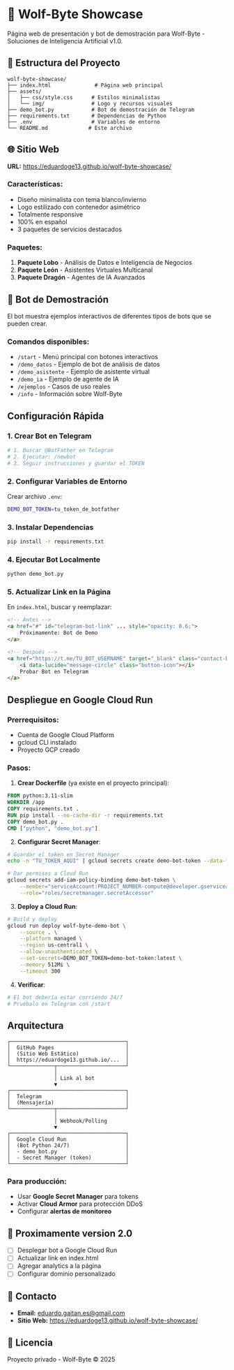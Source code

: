# 🐺 Wolf-Byte Showcase

Página web de presentación y bot de demostración para Wolf-Byte - Soluciones de Inteligencia Artificial v1.0.

## 📁 Estructura del Proyecto

```
wolf-byte-showcase/
├── index.html              # Página web principal
├── assets/
│   ├── css/style.css      # Estilos minimalistas
│   └── img/               # Logo y recursos visuales
├── demo_bot.py            # Bot de demostración de Telegram
├── requirements.txt       # Dependencias de Python
├── .env                   # Variables de entorno
└── README.md             # Este archivo
```

## 🌐 Sitio Web

**URL:** https://eduardoge13.github.io/wolf-byte-showcase/

### Características:
- Diseño minimalista con tema blanco/invierno
- Logo estilizado con contenedor asimétrico
- Totalmente responsive
- 100% en español
- 3 paquetes de servicios destacados

### Paquetes:
1. **Paquete Lobo** - Análisis de Datos e Inteligencia de Negocios
2. **Paquete León** - Asistentes Virtuales Multicanal
3. **Paquete Dragón** - Agentes de IA Avanzados

## 🤖 Bot de Demostración

El bot muestra ejemplos interactivos de diferentes tipos de bots que se pueden crear.

### Comandos disponibles:
- `/start` - Menú principal con botones interactivos
- `/demo_datos` - Ejemplo de bot de análisis de datos
- `/demo_asistente` - Ejemplo de asistente virtual
- `/demo_ia` - Ejemplo de agente de IA
- `/ejemplos` - Casos de uso reales
- `/info` - Información sobre Wolf-Byte

##  Configuración Rápida

### 1. Crear Bot en Telegram

```bash
# 1. Buscar @BotFather en Telegram
# 2. Ejecutar: /newbot
# 3. Seguir instrucciones y guardar el TOKEN
```

### 2. Configurar Variables de Entorno

Crear archivo `.env`:

```bash
DEMO_BOT_TOKEN=tu_token_de_botfather
```

### 3. Instalar Dependencias

```bash
pip install -r requirements.txt
```

### 4. Ejecutar Bot Localmente

```bash
python demo_bot.py
```

### 5. Actualizar Link en la Página

En `index.html`, buscar y reemplazar:

```html
<!-- Antes -->
<a href="#" id="telegram-bot-link" ... style="opacity: 0.6;">
    Próximamente: Bot de Demo
</a>

<!-- Después -->
<a href="https://t.me/TU_BOT_USERNAME" target="_blank" class="contact-button primary">
    <i data-lucide="message-circle" class="button-icon"></i>
    Probar Bot en Telegram
</a>
```

## Despliegue en Google Cloud Run

### Prerrequisitos:
- Cuenta de Google Cloud Platform
- gcloud CLI instalado
- Proyecto GCP creado

### Pasos:

1. **Crear Dockerfile** (ya existe en el proyecto principal):

```dockerfile
FROM python:3.11-slim
WORKDIR /app
COPY requirements.txt .
RUN pip install --no-cache-dir -r requirements.txt
COPY demo_bot.py .
CMD ["python", "demo_bot.py"]
```

2. **Configurar Secret Manager**:

```bash
# Guardar el token en Secret Manager
echo -n "TU_TOKEN_AQUI" | gcloud secrets create demo-bot-token --data-file=-

# Dar permisos a Cloud Run
gcloud secrets add-iam-policy-binding demo-bot-token \
    --member="serviceAccount:PROJECT_NUMBER-compute@developer.gserviceaccount.com" \
    --role="roles/secretmanager.secretAccessor"
```

3. **Deploy a Cloud Run**:

```bash
# Build y deploy
gcloud run deploy wolf-byte-demo-bot \
    --source . \
    --platform managed \
    --region us-central1 \
    --allow-unauthenticated \
    --set-secrets=DEMO_BOT_TOKEN=demo-bot-token:latest \
    --memory 512Mi \
    --timeout 300
```

4. **Verificar**:

```bash
# El bot debería estar corriendo 24/7
# Pruébalo en Telegram con /start
```

## Arquitectura

```
┌─────────────────────────────────────┐
│  GitHub Pages                       │
│  (Sitio Web Estático)               │
│  https://eduardoge13.github.io/...  │
└──────────────┬──────────────────────┘
               │
               │ Link al bot
               ▼
┌─────────────────────────────────────┐
│  Telegram                           │
│  (Mensajería)                       │
└──────────────┬──────────────────────┘
               │
               │ Webhook/Polling
               ▼
┌─────────────────────────────────────┐
│  Google Cloud Run                   │
│  (Bot Python 24/7)                  │
│  - demo_bot.py                      │
│  - Secret Manager (token)           │
└─────────────────────────────────────┘
```
### Para producción:
- Usar **Google Secret Manager** para tokens
- Activar **Cloud Armor** para protección DDoS
- Configurar **alertas de monitoreo**


## 📝 Proximamente version 2.0

- [ ] Desplegar bot a Google Cloud Run
- [ ] Actualizar link en index.html
- [ ] Agregar analytics a la página
- [ ] Configurar dominio personalizado

## 📧 Contacto

- **Email:** eduardo.gaitan.es@gmail.com
- **Sitio Web:** https://eduardoge13.github.io/wolf-byte-showcase/

## 📄 Licencia

Proyecto privado - Wolf-Byte © 2025
